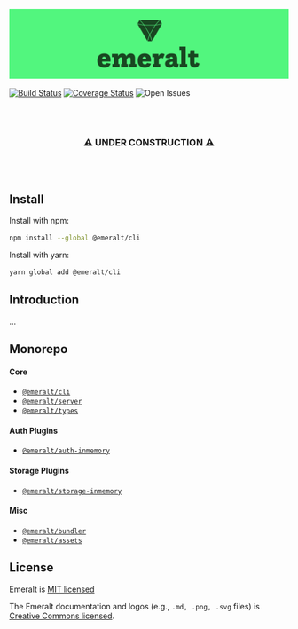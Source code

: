 ![logo](./packages/misc/emeralt-assets/png/full-logo-3-medium.png)

[![Build Status](https://travis-ci.com/euphemist/emeralt.svg?branch=master)](https://travis-ci.com/euphemist/emeralt) 
[![Coverage Status](https://coveralls.io/repos/github/euphemist/emeralt/badge.svg?branch=master)](https://coveralls.io/github/euphemist/emeralt?branch=master)
![Open Issues](https://img.shields.io/github/issues-raw/euphemist/emeralt.svg)

<br />
<br />
<div align="center">
  <h3>⚠️ UNDER CONSTRUCTION ⚠️</h3>
</div>
<br />
<br />

## Install
Install with npm:

```bash
npm install --global @emeralt/cli
```

Install with yarn:

```bash
yarn global add @emeralt/cli
```

## Introduction
...

## Monorepo

#### Core
- [`@emeralt/cli`](./packages/core/emeralt-cli)
- [`@emeralt/server`](./packages/core/emeralt-server)
- [`@emeralt/types`](./packages/emeralt-types)

#### Auth Plugins
- [`@emeralt/auth-inmemory`](./packages/auth/emeralt-auth-inmemory)

#### Storage Plugins
- [`@emeralt/storage-inmemory`](./packages/storage/emeralt-storage-inmemory)
  
#### Misc
- [`@emeralt/bundler`](./packages/misc/emeralt-bundler)
- [`@emeralt/assets`](./packages/misc/emeralt-assets)

## License

Emeralt is [MIT licensed](./LICENSE)

The Emeralt documentation and logos (e.g., `.md, .png, .svg` files) is [Creative Commons licensed](./LICENSE-assets).
